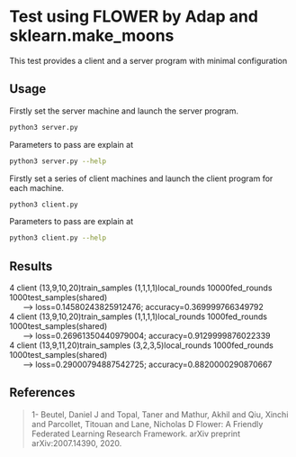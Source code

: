 # Test using FLOWER by Adap and sklearn.make_moons
This test provides a client and a server program with minimal configuration

## Usage
Firstly set the server machine and launch the server program.
```bash
python3 server.py
```
Parameters to pass are explain at
```bash
python3 server.py --help
```
Firstly set a series of client machines and launch the client program for each machine.
```bash
python3 client.py
```
Parameters to pass are explain at
```bash
python3 client.py --help
```

## Results
4 client (13,9,10,20)train_samples (1,1,1,1)local_rounds 10000fed_rounds 1000test_samples(shared)\
&nbsp;&nbsp;&nbsp;&nbsp;&nbsp;&nbsp;--> loss=0.14580243825912476; accuracy=0.369999766349792\
4 client (13,9,10,20)train_samples (1,1,1,1)local_rounds 1000fed_rounds 1000test_samples(shared)\
&nbsp;&nbsp;&nbsp;&nbsp;&nbsp;&nbsp;--> loss=0.26961350440979004; accuracy=0.9129999876022339\
4 client (13,9,11,20)train_samples (3,2,3,5)local_rounds 1000fed_rounds 1000test_samples(shared)\
&nbsp;&nbsp;&nbsp;&nbsp;&nbsp;&nbsp;--> loss=0.29000794887542725; accuracy=0.8820000290870667


## References

<blockquote>1- Beutel, Daniel J and Topal, Taner and Mathur, Akhil and Qiu, Xinchi and Parcollet, Titouan and Lane, Nicholas D Flower: A Friendly Federated Learning Research Framework. arXiv preprint arXiv:2007.14390, 2020. </blockquote>